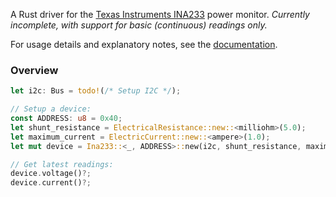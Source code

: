 A Rust driver for the [Texas Instruments INA233][Texas Instruments] power monitor.
_Currently incomplete, with support for basic (continuous) readings only._

For usage details and explanatory notes, see the [documentation][Docs.rs].

### Overview

```rust
let i2c: Bus = todo!(/* Setup I2C */);

// Setup a device:
const ADDRESS: u8 = 0x40;
let shunt_resistance = ElectricalResistance::new::<milliohm>(5.0);
let maximum_current = ElectricCurrent::new::<ampere>(1.0);
let mut device = Ina233::<_, ADDRESS>::new(i2c, shunt_resistance, maximum_current)?;

// Get latest readings:
device.voltage()?;
device.current()?;
```

[Texas Instruments]: https://www.ti.com/product/INA233
[Docs.rs]: https://docs.rs/ina233/latest
